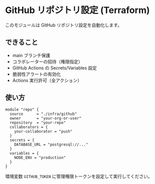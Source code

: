 # GitHub リポジトリ設定 (Terraform)

このモジュールは GitHub リポジトリ設定を自動化します。

## できること

- main ブランチ保護
- コラボレーターの招待（権限指定）
- GitHub Actions の Secrets/Variables 設定
- 脆弱性アラートの有効化
- Actions 実行許可（全アクション）

## 使い方

```hcl
module "repo" {
  source      = "./infra/github"
  owner       = "your-org-or-user"
  repository  = "your-repo"
  collaborators = {
    your-collaborator = "push"
  }
  secrets = {
    DATABASE_URL = "postgresql://..."
  }
  variables = {
    NODE_ENV = "production"
  }
}
```

環境変数 `GITHUB_TOKEN` に管理権限トークンを設定して実行してください。
